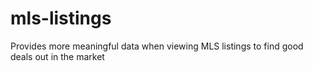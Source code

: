 # mls-listings
Provides more meaningful data when viewing MLS listings to find good deals out in the market
